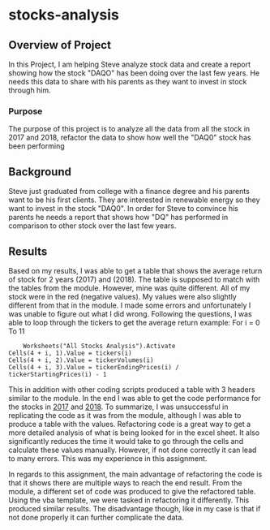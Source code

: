 # stocks-analysis


## Overview of Project 
In this Project, I am helping Steve analyze stock data and create a report showing how the stock "DAQO" has been doing over the last few years. He needs this data to share with his parents as they want to invest in stock through him.

### Purpose
The purpose of this project is to analyze all the data from all the stock in 2017 and 2018, refactor the data to show how well the "DAQ0" stock has been performing

## Background
Steve just graduated from college with a finance degree and his parents want to be his first clients. They are interested in renewable energy so they want to invest in the stock "DAQ0". In order for Steve to convince his parents he needs a report that shows how "DQ" has performed in comparison to other stock over the last few years.


## Results
Based on my results, I was able to get a table that shows the average return of  stock for 2 years (2017) and (2018). The table is supposed to match with the tables from the module. However, mine was quite different. All of my stock were in the red (negative values). My values were also slightly different from that in the module. I made some errors and unfortunately I was  unable to figure out what I did wrong. Following the questions, I was able to loop through the tickers to get the average return
example: For i = 0 To 11
        
        Worksheets("All Stocks Analysis").Activate
	Cells(4 + i, 1).Value = tickers(i)
	Cells(4 + i, 2).Value = tickerVolumes(i)
	Cells(4 + i, 3).Value = tickerEndingPrices(i) / tickerStartingPrices(i) - 1
        
This in addition with other coding scripts produced a table with 3 headers similar to the module. In the end I was able to get the code performance for the stocks in [2017](https://github.com/somtoesomeju/stocks-analysis/blob/main/VBA_challenge_2017.png) and 
[2018](https://github.com/somtoesomeju/stocks-analysis/blob/main/VBA_challenge_2018.png). To summarize, I was unsuccessful in replicating the code as it was from the module, although I was able to produce a table with the values. Refactoring code is a great way to get a more detailed analysis of what is being looked for in the excel sheet. It also significantly reduces the time it would take to go through the cells and calculate these values manually. However, if not done correctly it can lead to many errors. This was my experience in this assignment.

In regards to this assignment, the main advantage of refactoring the code is that it shows there are multiple ways to reach the end result. From the module, a different set of code was produced to give the refactored table. Using the vba template, we were tasked in refactoring it differently. This produced similar results. The disadvantage though, like in my case is that if not done properly it can further complicate the data.

